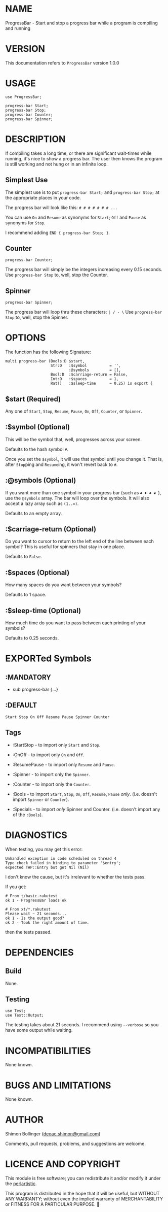 NAME
====

ProgressBar - Start and stop a progress bar while a program is compiling and running

VERSION
=======

This documentation refers to `ProgressBar` version 1.0.0

USAGE
=====

    use ProgressBar;

    progress-bar Start;
    progress-bar Stop;
    progress-bar Counter;
    progress-bar Spinner;

DESCRIPTION
===========

If compiling takes a long time, or there are significant wait-times while running, it's nice to show a progress bar. The user then knows the program is still working and not hung or in an infinite loop.

Simplest Use
------------

The simplest use is to put `progress-bar Start;` and `progress-bar Stop;` at the appropriate places in your code.

The progress bar will look like this: `# # # # # # # ...`

You can use `On` and `Resume` as synonyms for `Start`; `Off` and `Pause` as synonyms for `Stop`.

I recommend adding `END { progress-bar Stop; }`.

Counter
-------

    progress-bar Counter;

The progress bar will simply be the integers increasing every 0.15 seconds. Use `progress-bar Stop` to, well, stop the Counter.

Spinner
-------

    progress-bar Spinner;

The progress bar will loop thru these characters: `| / - \` Use `progress-bar Stop` to, well, stop the Spinner.

OPTIONS
=======

The function has the following Signature:

    multi progress-bar (Bools:D $start,
                        Str:D   :$symbol          = '',
                                :@symbols         = [],
                        Bool:D  :$carriage-return = False,
                        Int:D   :$spaces          = 1,
                        Rat()   :$sleep-time      = 0.25) is export {

$start (Required)
-----------------

Any one of `Start`, `Stop`, `Resume`, `Pause`, `On`, `Off`, `Counter`, or `Spinner`.

:$symbol (Optional)
-------------------

This will be the symbol that, well, progresses across your screen. 

Defaults to the hash symbol `#`.

Once you set the `$symbol`, it will use that symbol until you change it. That is, after `Stop`ping and `Resume`ing, it won't revert back to `#`.

:@symbols (Optional)
--------------------

If you want more than one symbol in your progress bar (such as `♣️ ♦️ ♠️ ❤️ `), use the `@symbols` array. The bar will loop over the symbols. It will also accept a lazy array such as `(1..∞)`.

Defaults to an empty array.

:$carriage-return (Optional)
----------------------------

Do you want to cursor to return to the left end of the line between each symbol? This is useful for spinners that stay in one place.

Defaults to `False`.

:$spaces (Optional)
-------------------

How many spaces do you want between your symbols?

Defaults to 1 space.

:$sleep-time (Optional)
-----------------------

How much time do you want to pass between each printing of your symbols?

Defaults to 0.25 seconds.

EXPORTed Symbols
================

:MANDATORY
----------

  * sub progress-bar {...}

:DEFAULT
--------

    Start Stop On Off Resume Pause Spinner Counter

Tags
----

  * :StartStop - to import only `Start` and `Stop`.

  * :OnOff - to import only `On` and `Off`.

  * :ResumePause - to import only `Resume` and `Pause`.

  * :Spinner - to import only the `Spinner`.

  * :Counter - to import only the `Counter`.

  * :Bools - to import `Start`, `Stop`, `On`, `Off`, `Resume`, `Pause` *only*. (i.e. doesn't import `Spinner` or `Counter`).

  * :Specials - to import *only* Spinner and Counter. (i.e. doesn't import any of the `:Bools`).

DIAGNOSTICS
===========

When testing, you may get this error:

    Unhandled exception in code scheduled on thread 4
    Type check failed in binding to parameter '$entry'; 
    expected TAP::Entry but got Nil (Nil)

I don't know the cause, but it's irrelevant to whether the tests pass. 

If you get: 

    # From t/basic.rakutest
    ok 1 - ProgressBar loads ok

    # From xt/*.rakutest
    Please wait ~ 21 seconds...
    ok 1 - Is the output good?
    ok 2 - Took the right amount of time.

then the tests passed.

DEPENDENCIES
============

Build
-----

None.

Testing
-------

    use Test;
    use Test::Output;

The testing takes about 21 seconds. I recommend using `--verbose` so you have some output while waiting.

INCOMPATIBILITIES
=================

None known.

BUGS AND LIMITATIONS
====================

None known.

AUTHOR
======

Shimon Bollinger (deoac.shimon@gmail.com)

Comments, pull requests, problems, and suggestions are welcome.

LICENCE AND COPYRIGHT
=====================

This module is free software; you can redistribute it and/or modify it under the [perlartistic](http://perldoc.perl.org/perlartistic.html).

This program is distributed in the hope that it will be useful, but WITHOUT ANY WARRANTY; without even the implied warranty of MERCHANTABILITY or FITNESS FOR A PARTICULAR PURPOSE.
